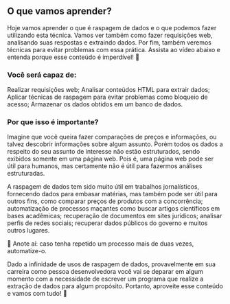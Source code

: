 ## O que vamos aprender?

Hoje vamos aprender o que é raspagem de dados e o que podemos fazer utilizando esta técnica. Vamos ver também como fazer requisições web, analisando suas respostas e extraindo dados. Por fim, também veremos técnicas para evitar problemas com essa prática.
Assista ao vídeo abaixo e entenda porque esse conteúdo é imperdível! 🤩

### Você será capaz de:

Realizar requisições web;
Analisar conteúdos HTML para extrair dados;
Aplicar técnicas de raspagem para evitar problemas como bloqueio de acesso;
Armazenar os dados obtidos em um banco de dados.

### Por que isso é importante?

Imagine que você queira fazer comparações de preços e informações, ou talvez descobrir informações sobre algum assunto. Porém todos os dados a respeito do seu assunto de interesse não estão estruturados, sendo exibidos somente em uma página web. Pois é, uma página web pode ser útil para humanos, mas certamente não é útil para fazermos análises estruturadas.

A raspagem de dados tem sido muito útil em trabalhos jornalísticos, fornecendo dados para embasar matérias, mas também pode ser útil para outros fins, como comparar preços de produtos com a concorrência; automatização de processos maçantes como buscar artigos científicos em bases acadêmicas; recuperação de documentos em sites jurídicos; analisar perfis de redes sociais; recuperar dados públicos do governo e muitos outros lugares.

📝 Anote aí: caso tenha repetido um processo mais de duas vezes, automatize-o.

Dado a infinidade de usos de raspagem de dados, provavelmente em sua carreira como pessoa desenvolvedora você vai se deparar em algum momento com a necessidade de escrever um programa que realize a extração de dados para algum propósito. Portanto, aproveite esse conteúdo e vamos com tudo! 🚀
